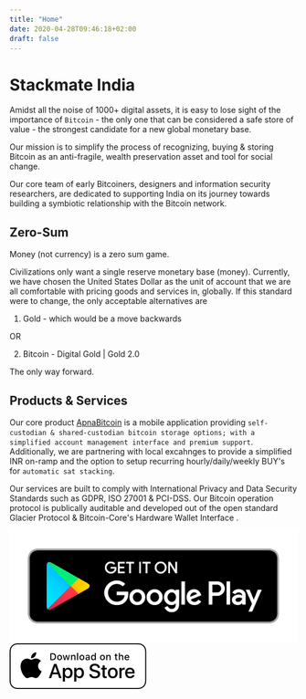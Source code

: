 ```yaml
---
title: "Home"
date: 2020-04-28T09:46:18+02:00
draft: false
---
```


# Stackmate India

Amidst all the noise of 1000+ digital assets, it is easy to lose sight of the importance of `Bitcoin` - the only one that can be considered a safe store of value - the strongest candidate for a new global monetary base.  

Our mission is to simplify the process of recognizing, buying & storing Bitcoin as an anti-fragile, wealth preservation asset and tool for social change.


Our core team of early Bitcoiners, designers and information security researchers, are dedicated to supporting India on its journey towards building a symbiotic relationship with the Bitcoin network.


## Zero-Sum

Money (not currency) is a zero sum game. 

Civilizations only want a single reserve monetary base (money). Currently, we have chosen the United States Dollar as the unit of account that we are all comfortable with pricing goods and services in, globally. If this standard were to change, the only acceptable alternatives are 

1. Gold - which would be a move backwards

OR 

2. Bitcoin - Digital Gold | Gold 2.0

The only way forward.


## Products & Services

Our core product [ApnaBitcoin](https://apna.com) is a mobile application providing `self-custodian & shared-custodian bitcoin storage options; with a simplified account management interface and premium support`. Additionally, we are partnering with local excahnges to provide a simplified INR on-ramp and the option to setup recurring hourly/daily/weekly BUY's for `automatic sat stacking`.

Our services are built to comply with International Privacy and Data Security Standards such as GDPR, ISO 27001 & PCI-DSS.
Our Bitcoin operation protocol is publically auditable and developed out of the open standard Glacier Protocol & Bitcoin-Core's Hardware Wallet Interface .

<img src="/images/google-play-badge.png" alt="PlayStore" style="width:100;height:25"/>

<img src="/images/apple-ios-badge.svg" alt="AppStore"/>

